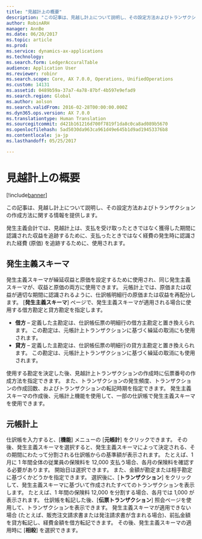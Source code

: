 ```yaml
---
title: "見越計上の概要"
description: "この記事は、見越し計上について説明し、その設定方法およびトランザクションの作成方法に関する情報を提供します。"
author: RobinARH
manager: AnnBe
ms.date: 06/20/2017
ms.topic: article
ms.prod: 
ms.service: dynamics-ax-applications
ms.technology: 
ms.search.form: LedgerAccuralTable
audience: Application User
ms.reviewer: robinr
ms.search.scope: Core, AX 7.0.0, Operations, UnifiedOperations
ms.custom: 14131
ms.assetid: 0489b59a-37a7-4a78-87bf-4b597e9efad9
ms.search.region: Global
ms.author: aolson
ms.search.validFrom: 2016-02-28T00:00:00.000Z
ms.dyn365.ops.version: AX 7.0.0
ms.translationtype: Human Translation
ms.sourcegitcommit: d421b161216d700f7819f1da8c0ca8ad089b5670
ms.openlocfilehash: 5ad5030da963ca961d49e645b1d9ad19453376b8
ms.contentlocale: ja-jp
ms.lasthandoff: 05/25/2017

---
```


# <a name="accruals-overview"></a>見越計上の概要

[!include[banner](../includes/banner.md)]


この記事は、見越し計上について説明し、その設定方法およびトランザクションの作成方法に関する情報を提供します。

発生主義会計では、見越計上は、支払を受け取ったときではなく獲得した期間に認識された収益を追跡するために、支払ったときではなく経費の発生時に認識された経費 (原価) を追跡するために、使用されます。

## <a name="accrual-schemes"></a>発生主義スキーマ
発生主義スキーマが繰延収益と原価を設定するために使用され、同じ発生主義スキーマが、収益と原価の両方に使用できます。 元帳計上では、原価または収益が適切な期間に認識されるように、仕訳帳明細行の原価または収益を再配分します。 [**発生主義スキーマ**] ページで、発生主義スキーマが適用される場合に使用する借方勘定と貸方勘定を指定します。

-   **借方** – 定義した主勘定は、仕訳帳伝票の明細行の借方主勘定と置き換えられます。 この勘定は、元帳計上トランザクションに基づく繰延の取消にも使用されます。
-   **貸方** – 定義した主勘定は、仕訳帳伝票の明細行の貸方主勘定と置き換えられます。 この勘定は、元帳計上トランザクションに基づく繰延の取消にも使用されます。

使用する勘定を決定した後、見越計上トランザクションの作成時に伝票番号の作成方法を指定できます。 また、トランザクションの発生頻度、トランザクションの作成回数、およびトランザクションの転記時期を指定できます。 発生主義スキーマの作成後、元帳計上機能を使用して、一部の仕訳帳で発生主義スキーマを使用できます。

## <a name="ledger-accruals"></a>元帳計上
仕訳帳を入力すると、[**機能**] メニューの [**元帳計**] をクリックできます。 その後、発生主義スキーマを選択すると、発生主義スキーマによって決定される、その期間にわたって分割される仕訳帳からの基準額が表示されます。 たとえば、1 月に 1 年間全体の従業員の保険料を 12,000 支払う場合、各月の保険料を確認する必要があります。 開始日は選択できます。 また、金額が勘定または相手勘定に基づくかどうかを指定できます。 選択後に、[**トランザクション**] をクリックして、発生主義スキーマに基づいて作成されたすべてのトランザクションを表示します。 たとえば、1 年間の保険料 12,000 を分割する場合、各月では 1,000 が表示されます。 仕訳帳を転記した後、[**伝票トランザクション**] 照会ページを使用して、トランザクションを表示できます。 発生主義スキーマが適用できない場合 (たとえば、販売注文請求書または発注請求書が含まれる場合)、前払金額を貸方転記し、経費金額を借方転記できます。 その後、発生主義スキーマの適用時に [**相殺**] を選択できます。




